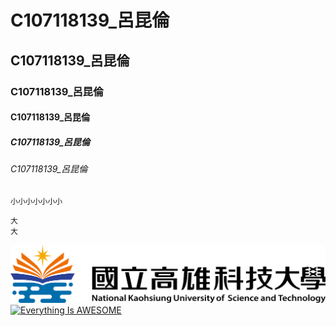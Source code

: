 # C107118139_呂昆倫
## C107118139_呂昆倫
### C107118139_呂昆倫
#### C107118139_呂昆倫
##### C107118139_呂昆倫
###### C107118139_呂昆倫
`小小小小小小小`
```
大
大
```

![NKUST](NKUST.png "第一科大")
[![Everything Is AWESOME](https://img.youtube.com/vi/StTqXEQ2l-Y/0.jpg)](https://www.youtube.com/watch?v=StTqXEQ2l-Y "Everything Is AWESOME")

